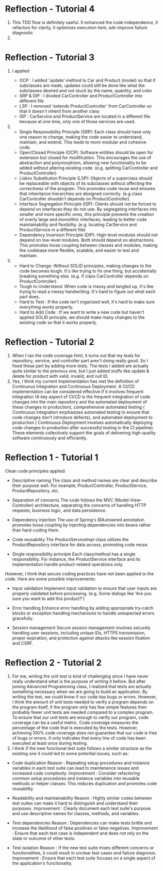 # Reflection - Tutorial 4
1. This TDD flow is definitely useful. It enhanced the code independence, it refactors for clarity, it optimizes execution tiem, adn improve failure diagnostic
2. 

# Reflection - Tutorial 3
1. I applied
   - OCP : I added 'update' method to Car and Product (model) so that if subclasses are made, updates could still be done like what the subclasses desired and not stuck by the name, quantity, and color
   - SRP & DIP : I divided CarController and ProductController into different file
   - LSP : I removed 'extends ProductController' from CarController so that it doesn't inherit from another class
   - ISP : CarService and ProductService are located in a different file because at one time, only one of those services are used.
  
2. - Single Responsibility Principle (SRP): Each class should have only one reason to change, making the code easier to understand, maintain, and extend. This leads to more modular and cohesive code.
   - Open/Closed Principle (OCP): Software entities should be open for extension but closed for modification. This encourages the use of abstraction and polymorphism, allowing new functionality to be added without altering existing code. (e.g. splitting  CarController and ProductController)
   - Liskov Substitution Principle (LSP): Objects of a superclass should be replaceable with objects of its subclasses without affecting the correctness of the program. This promotes code reuse and ensures that inheritance hierarchies are designed correctly. (e.g class CarController shouldn't depends on ProductController)
   - Interface Segregation Principle (ISP): Clients should not be forced to depend on interfaces they do not use. By segregating interfaces into smaller and more specific ones, this principle prevents the creation of overly large and monolithic interfaces, leading to better code maintainability and flexibility. (e.g. locating CarService and ProductService in a different file)
   - Dependency Inversion Principle (DIP): High-level modules should not depend on low-level modules. Both should depend on abstractions. This promotes loose coupling between classes and modules, making the codebase more flexible, scalable, and easier to test and maintain. 

3. - Hard to Change: Without SOLID principles, making changes to the code becomes tough. It's like trying to fix one thing, but accidentally breaking something else. (e.g. if class CarController depends on ProductController)
   - Tough to Understand: When code is messy and tangled up, it's like trying to read a messy handwriting. It's hard to figure out what each part does. 
   - Hard to Test : If the code isn't organized well, it's hard to make sure everything works properly.
   - Hard to Add Code : If we want to write a new code but haven't applied SOLID principle, we should make many changes to the existing code so that it works properly.

# Reflection - Tutorial 2
1. When I ran the code coverage html, it turns out that my tests for repository, service, and controller part aren't doing really good. So I fixed these part by adding more tests. The tests I added are actually quite similar to the previous one, but I just added stuffs like update & delete for product with valid, invalid, and null ID.
2. Yes, I think my current implementation has met the definition of Continuous Integration and Continuous Deployment. A  CI/CD implementation can be considered effective if it involves frequent integration (A key aspect of CI/CD is the frequent integration of code changes into the main repository and the automated deployment of these changes to production), comprehensive automated testing ( Continuous Integration emphasizes automated testing to ensure that code changes don't introduce defects), and automated deployment to production ( Continuous Deployment involves automatically deploying code changes to production after successful testing in the CI pipeline). These elements collectively support the goals of delivering high-quality software continuously and efficiently.
   
# Reflection 1 - Tutorial 1
Clean code principles applied:
- Descriptive naming
The class and method names are clear and describe their purpose well. For example, ProductController, ProductService, ProductRepository, etc.

- Separation of concerns
The code follows the MVC (Model-View-Controller) architecture, separating the concerns of handling HTTP requests, business logic, and data persistence.

- Dependency injection
The use of Spring's @Autowired annotation promotes loose coupling by injecting dependencies into beans rather than hard-coding them.

- Code reusability
The ProductServiceImpl class utilizes the ProductRepository interface for data access, promoting code reuse.

- Single responsibility principle
Each class/method has a single responsibility. For instance, the ProductService interface and its implementation handle product-related operations only.

However, I think that secure coding practices have not been applied to the code.
Here are some possible improvements:
- Input validation
Implement input validation to ensure that user inputs are properly validated before processing. (e.g. Some dialogs like 'Are you sure you want to add this product?')

- Error handling
Enhance error handling by adding appropriate try-catch blocks or exception handling mechanisms to handle unexpected errors gracefully.

- Session management
Secure session management involves securely handling user sessions, including unique IDs, HTTPS transmission, proper expiration, and protection against attacks like session fixation and CSRF.

# Reflection 2 - Tutorial 2
1. For me, writing the unit test is kind of challenging since I have never really understand what is the purpose of writing it before. But after joining Advanced Programming class, I realized that tests are actually something necessary when we are going to build an application. By writing the test, we could know if our code has bugs or errors. However, I think the amount of unit tests needed to verify a program depends on the program itself, if the program only has few simple features then probably fewer unit tests are needed compared to a complex program. To ensure that our unit tests are enough to verify our program, code coverage can be a useful metric. Code coverage measures the percentage of the code that is executed by the tests. However, achieving 100% code coverage does not guarantee that our code is free of bugs or errors. It only indicates that every line of code has been executed at least once during testing.
2.  I think if the new functional test suite follows a similar structure as the existing one it could led to some potential issues, such as:
- Code duplication
Reason : Repeating setup procedures and instance variables in each test suite can lead to maintenance issues and increased code complexity.
Improvement : Consider refactoring common setup procedures and instance variables into reusable methods or helper classes. This reduces duplication and promotes code reusability.

- Readability and maintainability
Reason : Highly similar codes between  test suites can make it hard to distinguish and understand their purposes.
Improvement : Clearly document each test suite's purpose and use descriptive names for classes, methods, and variables.

- Test dependencies
Reason :  Dependencies can make tests brittle and increase the likelihood of false positives or false negatives.
Improvement : Ensure that each test case is independent and does not rely on the state or outcome of other tests. 

- Test isolation 
Reason : If the new test suite mixes different concerns or functionalities, it could result in unclear test cases and failure diagnosis.
Improvement : Ensure that each test suite focuses on a single aspect of the application's functionality.

